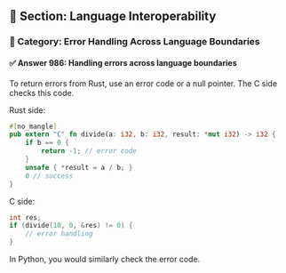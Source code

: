 ## 📘 Section: Language Interoperability  
### 🔹 Category: Error Handling Across Language Boundaries  
#### ✅ Answer 986: Handling errors across language boundaries

To return errors from Rust, use an error code or a null pointer. The C side checks this code.

Rust side:
```rust
#[no_mangle]
pub extern "C" fn divide(a: i32, b: i32, result: *mut i32) -> i32 {
    if b == 0 {
        return -1; // error code
    }
    unsafe { *result = a / b; }
    0 // success
}
```

C side:
```c
int res;
if (divide(10, 0, &res) != 0) {
    // error handling
}
```
In Python, you would similarly check the error code.
